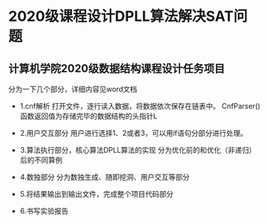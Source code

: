 # 2020级课程设计DPLL算法解决SAT问题

## 计算机学院2020级数据结构课程设计任务项目

分为一下几个部分，详细内容见word文档
* 1.cnf解析
打开文件，逐行读入数据，将数据依次保存在链表中。
CnfParser()函数返回值为存储完毕的数据结构的头指针L

* 2.用户交互部分
用户进行选择1、2或者3，可以用if语句分部分进行处理。

* 3.算法执行部分，核心算法DPLL算法的实现
分为优化前的和优化（非递归）后的不同算例

* 4.数独部分
分为数独生成、随即挖洞、用户交互等部分

* 5.将结果输出到输出文件，完成整个项目代码部分

* 6.书写实验报告
